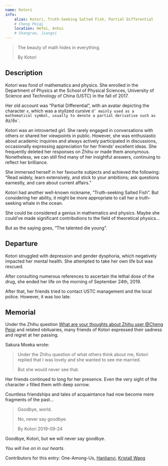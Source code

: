 ```yaml
---
name: Kotori
info:
    alias: Kotori, Truth-Seeking Salted Fish, Partial Differential 
    # Cheng Peiqi
    location: Hefei, Anhui
    # Shangrao, Jiangxi
---
```


> The beauty of math hides in everything.
>
> By Kotori

## Description

Kotori was fond of mathematics and physics.
She enrolled in the Department of Physics at the School of Physical Sciences, University of Science and Technology of China (USTC) in the fall of 2017.

Her old account was “Partial Differential”, with an avatar depicting the character `∂`,
which was a stylized cursive `d’ mainly used as a mathematical symbol, usually to denote a partial derivative such as `∂z/∂x`.

Kotori was an introverted girl. She rarely engaged in conversations with others or shared her viewpoints in public.
However, she was enthusiastic about academic inquiries and always actively participated in discussions, occasionally expressing appreciation for her friends’ excellent ideas.
She frequently deleted her responses on Zhihu or made them anonymous.
Nonetheless, we can still find many of her insightful answers, continuing to reflect her brilliance.

She immersed herself in her favourite subjects and achieved the following: “Read widely, learn extensively, and stick to your ambitions; ask questions earnestly, and care about current affairs.”

Kotori had another well-known nickname, “Truth-seeking Salted Fish”.
But considering her ability, it might be more appropriate to call her a truth-seeking whale in the ocean.

She could be considered a genius in mathematics and physics.
Maybe she could’ve made significant contributions to the field of theoretical physics...

But as the saying goes, “The talented die young”.

## Departure

Kotori struggled with depression and gender dysphoria, which negatively impacted her mental health.
She attempted to take her own life but was rescued.

After consulting numerous references to ascertain the lethal dose of the drug,
she ended her life on the morning of September 24th, 2019.

After that, her friends tried to contact USTC management and the local police.
However, it was too late.

## Memorial

Under the Zhihu question [What are your thoughts about Zhihu user @Cheng Peiqi](https://www.zhihu.com/question/347747351) and related obituaries, many friends of Kotori expressed their sadness and regret at her passing.

Sakura Moeka wrote:

> Under the Zhihu question of what others think about me, Kotori replied that I was lovely and she wanted to see me married.
>
> But she would never see that.

Her friends continued to long for her presence.
Even the very sight of the character `∂` filled them with deep sorrow.

Countless friendships and tales of acquaintance had now become mere fragments of the past...

> Goodbye, world.
>
> No, never say goodbye.
>
> By Kotori 2019-09-24

Goodbye, Kotori, but we will never say goodbye.

*You will live on in our hearts.*

Contributors for this entry: One-Among-Us, [Hanlianyi](http://twitter.com/HANLIANYI520), [Kristall Wang](https://github.com/KristallWang)
